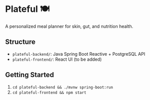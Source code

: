 # Plateful 🍽️

A personalized meal planner for skin, gut, and nutrition health.

## Structure
- `plateful-backend/`: Java Spring Boot Reactive + PostgreSQL API
- `plateful-frontend/`: React UI (to be added)

## Getting Started
1. `cd plateful-backend && ./mvnw spring-boot:run`
2. `cd plateful-frontend && npm start`
 